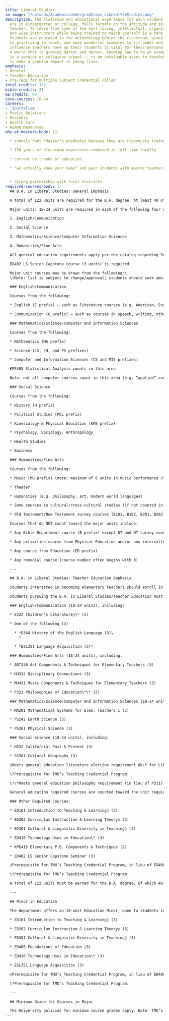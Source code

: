 ```yaml
---
title: Liberal Studies
sm-image: "/uploads/AcademicsUndergradIcons_Liberal%20Studies.png"
description: The classroom and educational experience for each student, whether they
  are in kindergarten or college, falls largely on the attitude and skill of their
  teacher. To learn from some of the most loving, intellectual, organized, hard-working,
  and wise instructors while being trained to teach yourself is a rare opportunity.
  Students are educated in the methodology behind the classroom, given hands on experience
  in practicing to teach, and have wonderful examples to sit under and watch. The
  influence teachers have on their students is vital for their personal growth. In
  a world that is growing darker and darker, knowing how to be an example of Christ---
  in a secular or religious school--- is an invaluable asset to teachers who want
  to make a genuine impact in young lives.
emphasis:
- General
- Teacher Education
- Pre-reqs for multiple Subject Credential Filled
total-credits: 122
bible-credits: 21
GE-credits: 40
core-courses: 18-24
careers:
- 'Journalism '
- Public Relations
- Business
- Health Care
- Human Resources
why-at-masters-body: |2-

  * schools *ant *Master’s graduates because they are rigorously trained, in the classroom from the beginning

  * 150 years of classroom experience combined in full-time faculty

  * current on trends of education

  * “we actually know your name” and pair students with master teachers personally


  * strong partnership with local districts
required-courses-body: |-
  ## B.A. in Liberal Studies: General Emphasis

  A total of 122 units are required for the B.A. degree. At least 40 of the 122 must be upper division.

  Major units: 18-24 units are required in each of the following four subject areas (for 84 units across the four areas, with at least 24 upper division units across the four areas)

  1. English/Communication

  2. Social Science

  3. Mathematics/Science/Computer Information Sciences

  4. Humanities/Fine Arts

  All general education requirements apply per the catalog regarding Scripture Set, Worldview Set, and Skills Set. Courses used to fulfill G.E. requirements may count as major units in their respective subject area.

  ED402 LS Senior Capstone course (3 units) is required.

  Major unit courses may be drawn from the following:\
  \(Note: list is subject to change/approval; students should seek advisor approval prior to registering for courses.)

  ### English/Communication

  Courses from the following:

  * English (E prefix) – such as literature courses (e.g. American, English, or World literature), genre courses (e.g. poetry, drama), or author courses (e.g. Shakespeare, Austen)

  * Communication (C prefix) – such as courses in speech, writing, other communication areas

  ### Mathematics/Science/Computer and Information Sciences

  Courses from the following:

  * Mathematics (MA prefix)

  * Science (LS, CH, and PS prefixes)

  * Computer and Information Sciences (CS and MIS prefixes)

  KPE405 Statistical Analysis counts in this area

  Note: not all computer courses count in this area (e.g. “applied” courses in keyboarding or specific software \[MS Excel, Adobe Photoshop, etc.\] do not count).

  ### Social Science

  Courses from the following:

  * History (H prefix)

  * Political Studies (POL prefix)

  * Kinesiology & Physical Education (KPE prefix)

  * Psychology, Sociology, Anthropology

  * Health Studies

  * Business

  ### Humanities/Fine Arts

  Courses from the following:

  * Music (MU prefix) (note: maximum of 6 units in music performance classes)

  * Theater

  * Humanities (e.g. philosophy, art, modern world languages)

  * Some courses in cultural/cross-cultural studies (if not counted in Social Science)

  * Old Testament/New Testament survey courses (B101, B102, B201, B202) – 12 units maximum

  Courses that do NOT count toward the major units include:

  * Any Bible Department course (B prefix) except OT and NT survey courses

  * Any activities course from Physical Education and/or any intercollegiate sports team units

  * Any course from Education (ED prefix)

  * Any remedial course (course number often begins with 0)

  ---

  ## B.A. in Liberal Studies: Teacher Education Emphasis

  Students interested in becoming elementary teachers should enroll in the Liberal Studies/Teacher Education emphasis. It has been developed to prepare students for the California Subject Examination for Teachers: Multiple Subjects (an exam required for entrance into credential programs in California).

  Students pursuing the B.A. in Liberal Studies/Teacher Education must complete a total of 84 semester units distributed among the following four areas:

  ### English/Communication (18-24 units), including:

  * E322 Children’s Literature◊\* (3)

  * One of the following (3)

    * *E364 History of the English Language (3)\
      *

    * *ESL351 Language Acquisition (3)*

  ### Humanities/Fine Arts (18-24 units), including:

  * ART330 Art Components & Techniques for Elementary Teachers (3)

  * HU312 Disciplinary Connections (3)

  * MU431 Music Components & Techniques for Elementary Teachers (3)

  * P321 Philosophies of Education\*\* (3)

  ### Mathematics/Science/Computer and Information Sciences (18-24 units), including:

  * MA201 Mathematical Systems for Elem. Teachers I (3)

  * PS242 Earth Science (3)

  * PS261 Physical Science (3)

  ### Social Science (18-24 units), including:

  * H332 California: Past & Present (3)

  * SS381 Cultural Geography (3)

  ◊Meets general education literature elective requirement ONLY for Liberal Studies: Teacher Education majors.

  \*Prerequisite for TMU’s Teaching Credential Program.

  \*\*Meets general education philosophy requirement (in lieu of P311) ONLY for Liberal Studies: Teacher Education majors.

  General education required courses are counted toward the unit requirement for the appropriate category. In each category, the student must complete at least 18 units and may count no more than 24 units toward the 84-unit requirement. At least 24 units of the 84 units must be at the upper division level. A maximum of 12 units of Bible and 6 units of music performance coursework may be counted in the Humanities/Fine Arts section of the major.

  ### Other Required Courses:

  * ED101 Introduction to Teaching & Learning◊ (3)

  * ED202 Curriculum Instruction & Learning Theory◊ (3)

  * ED301 Cultural & Linguistic Diversity in Teaching◊ (3)

  * ED410 Technology Uses in Education\* (3)

  * KPE415 Elementary P.E. Components & Techniques (2)

  * ED402 LS Senior Capstone Seminar (3)

  ◊Prerequisite for TMU’s Teaching Credential Program, in lieu of ED400 Foundations of Education.

  \*Prerequisite for TMU’s Teaching Credential Program.

  A total of 122 units must be earned for the B.A. degree, of which 40 must be upper division.

  ---

  ## Minor in Education

  The department offers an 18-unit Education Minor, open to students in other majors. The following courses are required.

  * ED101 Introduction to Teaching & Learning◊ (3)

  * ED202 Curriculum Instruction & Learning Theory◊ (3)

  * ED301 Cultural & Linguistic Diversity in Teaching◊ (3)

  * ED400 Foundations of Education (3)

  * ED410 Technology Uses in Education\* (3)

  * ESL351 Language Acquisition (3)

  ◊Prerequisite for TMU’s Teaching Credential Program, in lieu of ED400 Foundations of Education.

  \*Prerequisite for TMU’s Teaching Credential Program.

  ---

  ## Minimum Grade for Courses in Major

  The University policies for minimum course grades apply. Note: TMU’s Teaching Credential Program has minimum course grade requirements for courses with an ED prefix and a minimum grade point average requirement. See the Admissions portion of the Teaching Credential Program section of this catalog.
---
```


